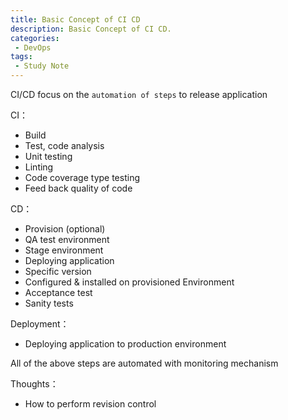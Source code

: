 ```yaml
---
title: Basic Concept of CI CD
description: Basic Concept of CI CD.
categories:
 - DevOps
tags:
 - Study Note
---
```


CI/CD focus on the `automation of steps` to release application

CI：
 - Build
 - Test, code analysis
  - Unit testing
  - Linting
  - Code coverage type testing
 - Feed back quality of code

CD：
 - Provision (optional)
  - QA test environment
  - Stage environment  
 - Deploying application
  - Specific version
  - Configured & installed on provisioned Environment  
 - Acceptance test
  - Sanity tests

Deployment：
 - Deploying application to production environment

All of the above steps are automated with monitoring mechanism

Thoughts：
 - How to perform revision control
